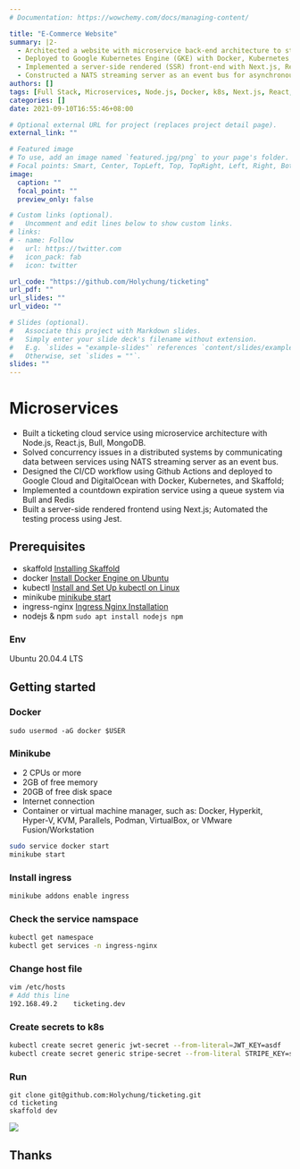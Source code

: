 ```yaml
---
# Documentation: https://wowchemy.com/docs/managing-content/

title: "E-Commerce Website"
summary: |2-
  - Architected a website with microservice back-end architecture to structure a set of services that can be developed,  deployed, and tested independently with Node.js, Express.js, Jest, and MongoDB
  - Deployed to Google Kubernetes Engine (GKE) with Docker, Kubernetes; designed Github CI/CD workflow
  - Implemented a server-side rendered (SSR) front-end with Next.js, React.js, and React Hooks
  - Constructed a NATS streaming server as an event bus for asynchronous communications, solved concurrency issues with event versioning
authors: []
tags: [Full Stack, Microservices, Node.js, Docker, k8s, Next.js, React, MongoDB, Redis, CI/CD, Event bus]
categories: []
date: 2021-09-10T16:55:46+08:00

# Optional external URL for project (replaces project detail page).
external_link: ""

# Featured image
# To use, add an image named `featured.jpg/png` to your page's folder.
# Focal points: Smart, Center, TopLeft, Top, TopRight, Left, Right, BottomLeft, Bottom, BottomRight.
image:
  caption: ""
  focal_point: ""
  preview_only: false

# Custom links (optional).
#   Uncomment and edit lines below to show custom links.
# links:
# - name: Follow
#   url: https://twitter.com
#   icon_pack: fab
#   icon: twitter

url_code: "https://github.com/Holychung/ticketing"
url_pdf: ""
url_slides: ""
url_video: ""

# Slides (optional).
#   Associate this project with Markdown slides.
#   Simply enter your slide deck's filename without extension.
#   E.g. `slides = "example-slides"` references `content/slides/example-slides.md`.
#   Otherwise, set `slides = ""`.
slides: ""
---
```

# Microservices
- Built a ticketing cloud service using microservice architecture with Node.js, React.js, Bull, MongoDB.
- Solved concurrency issues in a distributed systems by communicating data between services using NATS streaming server as an event bus.
- Designed the CI/CD workflow using Github Actions and deployed to Google Cloud and DigitalOcean with Docker, Kubernetes, and Skaffold;
- Implemented a countdown expiration service using a queue system via Bull and Redis
- Built a server-side rendered frontend using Next.js; Automated the testing process using Jest.

## Prerequisites
- skaffold [Installing Skaffold](https://skaffold.dev/docs/install/)
- docker [Install Docker Engine on Ubuntu](https://docs.docker.com/engine/install/ubuntu/)
- kubectl [Install and Set Up kubectl on Linux](https://kubernetes.io/docs/tasks/tools/install-kubectl-linux/)
- minikube [minikube start](https://minikube.sigs.k8s.io/docs/start/)
- ingress-nginx [Ingress Nginx Installation](https://kubernetes.github.io/ingress-nginx/deploy/#minikube)
- nodejs & npm `sudo apt install nodejs npm`
### Env
Ubuntu 20.04.4 LTS

## Getting started
### Docker 
```
sudo usermod -aG docker $USER
```
### Minikube
- 2 CPUs or more
- 2GB of free memory
- 20GB of free disk space
- Internet connection
- Container or virtual machine manager, such as: Docker, Hyperkit, Hyper-V, KVM, Parallels, Podman, VirtualBox, or VMware Fusion/Workstation

```bash
sudo service docker start
minikube start
```
### Install ingress
```bash
minikube addons enable ingress
```
### Check the service namspace
```bash
kubectl get namespace
kubectl get services -n ingress-nginx
```
### Change host file
```bash
vim /etc/hosts
# Add this line
192.168.49.2    ticketing.dev
```
### Create secrets to k8s
```bash
kubectl create secret generic jwt-secret --from-literal=JWT_KEY=asdf
kubectl create secret generic stripe-secret --from-literal STRIPE_KEY=sk_test_XXX
```

### Run
```bash=
git clone git@github.com:Holychung/ticketing.git
cd ticketing
skaffold dev
```
![](https://i.imgur.com/tNUpDvo.png)

## Thanks
